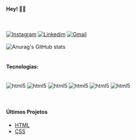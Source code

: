 #### Hey! 😶‍🌫️
<BR></BR>
[![Instagram](https://img.shields.io/badge/Instagram-E4405F?style=for-the-badge&logo=instagram&logoColor=white)](https://instagram.com/jmanoel__?igshid=ZDdkNTZiNTM=)
[![Linkedim](https://img.shields.io/badge/LinkedIn-0077B5?style=for-the-badge&logo=linkedin&logoColor=white)](www.linkedin.com/in/jmanoel
)
[![Gmail](https://img.shields.io/badge/Gmail-D14836?style=for-the-badge&logo=gmail&logoColor=white)](joaodinizro@gmail.com)
<BR></BR>
![Anurag's GitHub stats](https://github-readme-stats.vercel.app/api?username=jNecruz&show_icons=true&theme=dark)
<BR></BR>

#### Tecnologias:

<div style="display: inline_block"><br/>
<img alingn="center" alt="html5" src="https://img.shields.io/badge/HTML5-E34F26?style=for-the-badge&logo=html5&logoColor=white"/>
<img alingn="center" alt="html5" src="https://img.shields.io/badge/CSS3-1572B6?style=for-the-badge&logo=css3&logoColor=white"/>
<img alingn="center" alt="html5" src="https://img.shields.io/badge/HTML-239120?style=for-the-badge&logo=html5&logoColor=white"/>
<img alingn="center" alt="html5" src="https://img.shields.io/badge/SAP-0FAAFF?style=for-the-badge&logo=sap&logoColor=white"/>
<img 
alingn="center" alt="html5" src="https://img.shields.io/badge/JavaScript-323330?style=for-the-badge&logo=javascript&logoColor=F7DF1E"/>
<img alingn="center" alt="html5" src="https://img.shields.io/badge/PHP-777BB4?style=for-the-badge&logo=php&logoColor=white"/></div><BR></BR>

#### Últimos Projetos 
- [HTML](https://drive.google.com/drive/folders/1eexSQ62WRMQ1RXhdVOKtfx_WGkvs57F-?usp=sharing)
- [CSS](https://drive.google.com/drive/folders/1nhcuP9kfBZmYK37c4T8-b-tP9slM7S6y?usp=share_link)

